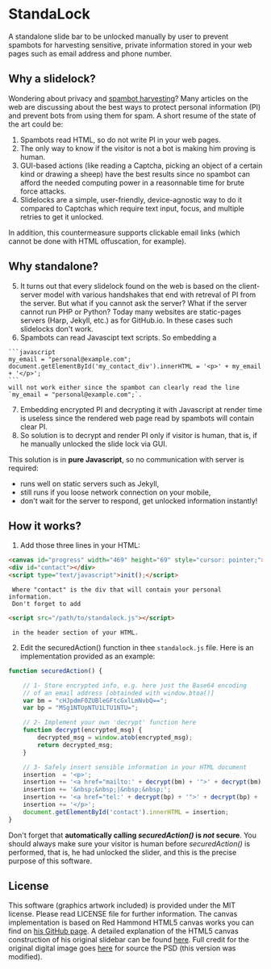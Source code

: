 StandaLock
==========
A standalone slide bar to be unlocked manually by user to prevent spambots for harvesting sensitive, private information stored in your web pages such as email address and phone number.

Why a slidelock?
---------------
Wondering about privacy and [spambot harvesting](http://en.wikipedia.org/wiki/Email_address_harvesting)? Many articles on the web are discussing about the best ways to protect personal information (PI) and prevent bots from using them for spam.
A short resume of the state of the art could be:
  1. Spambots read HTML, so do not write PI in your web pages.
  2. The only way to know if the visitor is not a bot is making him proving is human.
  3. GUI-based actions (like reading a Captcha, picking an object of a certain kind or drawing a sheep) have the best results since no spambot can afford the needed computing power in a reasonnable time for brute force attacks.
  4. Slidelocks are a simple, user-friendly, device-agnostic way to do it compared to Captchas which require text input, focus, and multiple retries to get it unlocked.

In addition, this countermeasure supports clickable email links (which cannot be done with HTML offuscation, for example).

Why standalone?
---------------
  5. It turns out that every slidelock found on the web is based on the client-server model with various handshakes that end with retreval of PI from the server. But what if you cannot ask the server? What if the server cannot run PHP or Python? Today many websites are static-pages servers (Harp, Jekyll, etc.) as for GitHub.io. In these cases such slidelocks don't work.
  6. Spambots can read Javascipt text scripts. So embedding a

    ```javascript
    my_email = "personal@example.com";
    document.getElementById('my_contact_div').innerHTML = '<p>' + my_email + '</p>';
    ```
    will not work either since the spambot can clearly read the line `my_email = "personal@example.com";`.
  7. Embedding encrypted PI and decrypting it with Javascript at render time is useless since the rendered web page read by spambots  will contain clear PI.
  8. So solution is to decrypt and render PI only if visitor is human, that is, if he manually unlocked the slide lock via GUI.

This solution is in **pure Javascript**, so no communication with server is required:
* runs well on static servers such as Jekyll,
* still runs if you loose network connection on your mobile,
* don't wait for the server to respond, get unlocked information instantly!

How it works?
---------------
  1. Add those three lines in your HTML:
```html
<canvas id="progress" width="469" height="69" style="cursor: pointer;"></canvas>
<div id="contact"></div>
<script type="text/javascript">init();</script>
```

     Where "contact" is the div that will contain your personal information.
     Don't forget to add
```html
<script src="/path/to/standalock.js"></script>
```

     in the header section of your HTML.
  2. Edit the securedAction() function in thee ```standalock.js``` file.
Here is an implementation provided as an example:
```javascript
function securedAction() {

    // 1- Store encrypted info, e.g. here just the Base64 encoding
    // of an email address [obtainded with window.btoa()]
    var bm = "cHJpdmF0ZUBleGFtcGxlLmNvbQ==";
    var bp = "MSg1NTUpNTU1LTU1NTU=";

    // 2- Implement your own 'decrypt' function here
    function decrypt(encrypted_msg) {
        decrypted_msg = window.atob(encrypted_msg);
        return decrypted_msg;
    }

    // 3- Safely insert sensible information in your HTML document
    insertion  = '<p>';
    insertion += '<a href="mailto:' + decrypt(bm) + '">' + decrypt(bm) + '</a>';
    insertion += '&nbsp;&nbsp;|&nbsp;&nbsp;';
    insertion += '<a href="tel:' + decrypt(bp) + '">' + decrypt(bp) + '</a>';
    insertion += '</p>';
    document.getElementById('contact').innerHTML = insertion;
}
```
Don't forget that **automatically calling *securedAction()* is *not* secure**. You should always make sure your visitor is human before *securedAction()* is performed, that is, he had unlocked the slider, and this is the precise purpose of this software.

License
-------
This software (graphics artwork included) is provided under the MIT license. Please read LICENSE file for further information.
The canvas implementation is based on Red Hammond HTML5 canvas works you can find on [his GitHub page](https://github.com/rheh/HTML5-canvas-projects/tree/master/progress). A detailed explanation of the HTML5 canvas construction of his original slidebar can be found [here](http://geeksretreat.wordpress.com/2012/08/13/a-progress-bar-using-html5s-canvas/). 
Full credit for the original digital image goes [here](http://365psd.com/day/106/) for source the PSD (this version was modified).

